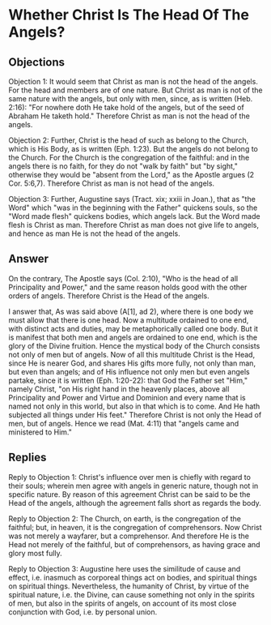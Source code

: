 # Whether Christ Is The Head Of The Angels?

## Objections

Objection 1: It would seem that Christ as man is not the head of the angels. For the head and members are of one nature. But Christ as man is not of the same nature with the angels, but only with men, since, as is written (Heb. 2:16): "For nowhere doth He take hold of the angels, but of the seed of Abraham He taketh hold." Therefore Christ as man is not the head of the angels.

Objection 2: Further, Christ is the head of such as belong to the Church, which is His Body, as is written (Eph. 1:23). But the angels do not belong to the Church. For the Church is the congregation of the faithful: and in the angels there is no faith, for they do not "walk by faith" but "by sight," otherwise they would be "absent from the Lord," as the Apostle argues (2 Cor. 5:6,7). Therefore Christ as man is not head of the angels.

Objection 3: Further, Augustine says (Tract. xix; xxiii in Joan.), that as "the Word" which "was in the beginning with the Father" quickens souls, so the "Word made flesh" quickens bodies, which angels lack. But the Word made flesh is Christ as man. Therefore Christ as man does not give life to angels, and hence as man He is not the head of the angels.

## Answer

On the contrary, The Apostle says (Col. 2:10), "Who is the head of all Principality and Power," and the same reason holds good with the other orders of angels. Therefore Christ is the Head of the angels.

I answer that, As was said above (A[1], ad 2), where there is one body we must allow that there is one head. Now a multitude ordained to one end, with distinct acts and duties, may be metaphorically called one body. But it is manifest that both men and angels are ordained to one end, which is the glory of the Divine fruition. Hence the mystical body of the Church consists not only of men but of angels. Now of all this multitude Christ is the Head, since He is nearer God, and shares His gifts more fully, not only than man, but even than angels; and of His influence not only men but even angels partake, since it is written (Eph. 1:20-22): that God the Father set "Him," namely Christ, "on His right hand in the heavenly places, above all Principality and Power and Virtue and Dominion and every name that is named not only in this world, but also in that which is to come. And He hath subjected all things under His feet." Therefore Christ is not only the Head of men, but of angels. Hence we read (Mat. 4:11) that "angels came and ministered to Him."

## Replies

Reply to Objection 1: Christ's influence over men is chiefly with regard to their souls; wherein men agree with angels in generic nature, though not in specific nature. By reason of this agreement Christ can be said to be the Head of the angels, although the agreement falls short as regards the body.

Reply to Objection 2: The Church, on earth, is the congregation of the faithful; but, in heaven, it is the congregation of comprehensors. Now Christ was not merely a wayfarer, but a comprehensor. And therefore He is the Head not merely of the faithful, but of comprehensors, as having grace and glory most fully.

Reply to Objection 3: Augustine here uses the similitude of cause and effect, i.e. inasmuch as corporeal things act on bodies, and spiritual things on spiritual things. Nevertheless, the humanity of Christ, by virtue of the spiritual nature, i.e. the Divine, can cause something not only in the spirits of men, but also in the spirits of angels, on account of its most close conjunction with God, i.e. by personal union.